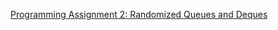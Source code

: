 [Programming Assignment 2: Randomized Queues and Deques](http://coursera.cs.princeton.edu/algs4/assignments/queues.html)
